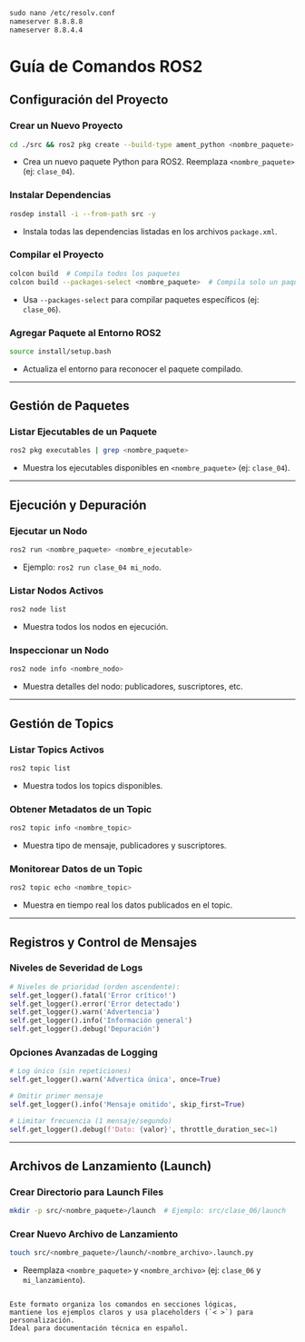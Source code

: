 ```markdown
sudo nano /etc/resolv.conf
nameserver 8.8.8.8
nameserver 8.8.4.4
```



# Guía de Comandos ROS2

## Configuración del Proyecto

### Crear un Nuevo Proyecto
```bash
cd ./src && ros2 pkg create --build-type ament_python <nombre_paquete> && cd ..
```
- Crea un nuevo paquete Python para ROS2. Reemplaza `<nombre_paquete>` (ej: `clase_04`).

### Instalar Dependencias
```bash
rosdep install -i --from-path src -y
```
- Instala todas las dependencias listadas en los archivos `package.xml`.

### Compilar el Proyecto
```bash
colcon build  # Compila todos los paquetes
colcon build --packages-select <nombre_paquete>  # Compila solo un paquete
```
- Usa `--packages-select` para compilar paquetes específicos (ej: `clase_06`).

### Agregar Paquete al Entorno ROS2
```bash
source install/setup.bash
```
- Actualiza el entorno para reconocer el paquete compilado.

---

## Gestión de Paquetes

### Listar Ejecutables de un Paquete
```bash
ros2 pkg executables | grep <nombre_paquete>
```
- Muestra los ejecutables disponibles en `<nombre_paquete>` (ej: `clase_04`).

---

## Ejecución y Depuración

### Ejecutar un Nodo
```bash
ros2 run <nombre_paquete> <nombre_ejecutable>
```
- Ejemplo: `ros2 run clase_04 mi_nodo`.

### Listar Nodos Activos
```bash
ros2 node list
```
- Muestra todos los nodos en ejecución.

### Inspeccionar un Nodo
```bash
ros2 node info <nombre_nodo>
```
- Muestra detalles del nodo: publicadores, suscriptores, etc.

---

## Gestión de Topics

### Listar Topics Activos
```bash
ros2 topic list
```
- Muestra todos los topics disponibles.

### Obtener Metadatos de un Topic
```bash
ros2 topic info <nombre_topic>
```
- Muestra tipo de mensaje, publicadores y suscriptores.

### Monitorear Datos de un Topic
```bash
ros2 topic echo <nombre_topic>
```
- Muestra en tiempo real los datos publicados en el topic.

---

## Registros y Control de Mensajes

### Niveles de Severidad de Logs
```python
# Niveles de prioridad (orden ascendente):
self.get_logger().fatal('Error crítico!')
self.get_logger().error('Error detectado')
self.get_logger().warn('Advertencia')
self.get_logger().info('Información general')
self.get_logger().debug('Depuración')
```

### Opciones Avanzadas de Logging
```python
# Log único (sin repeticiones)
self.get_logger().warn('Advertica única', once=True)

# Omitir primer mensaje
self.get_logger().info('Mensaje omitido', skip_first=True)

# Limitar frecuencia (1 mensaje/segundo)
self.get_logger().debug(f'Dato: {valor}', throttle_duration_sec=1)
```

---

## Archivos de Lanzamiento (Launch)

### Crear Directorio para Launch Files
```bash
mkdir -p src/<nombre_paquete>/launch  # Ejemplo: src/clase_06/launch
```

### Crear Nuevo Archivo de Lanzamiento
```bash
touch src/<nombre_paquete>/launch/<nombre_archivo>.launch.py
```
- Reemplaza `<nombre_paquete>` y `<nombre_archivo>` (ej: `clase_06` y `mi_lanzamiento`).
```

Este formato organiza los comandos en secciones lógicas,
mantiene los ejemplos claros y usa placeholders (`< >`) para personalización.
Ideal para documentación técnica en español.
